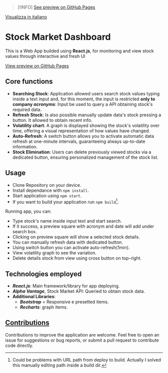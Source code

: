 > [!INFO]
> [See preview on GitHub Pages](https://mikebonwebdev.github.io/nasdaq-react-ghpages)

[Visualizza in italiano](./LEGGIMI.md)
# Stock Market Dashboard

This is a Web App builded using **React.js**, for monitoring and view stock values through interactive and fresh UI

[View preview on GitHub Pages](https://mikebonwebdev.github.io/nasdaq-react-ghpages)

## Core functions

- **Searching Stock**: Application allowed users search stock values typing inside a text input and, for this moment, the input is restricted **only to company _acronyms_**: Input be used to query a API obtaining stock's required data.
- **Refresh Stock**: Is also possible manually update data's stock pressing a button. It allowed to obtain recent info.
- **Volatility chart**: A graph is displayed showing the stock's volatility over time, offering a visual representation of how values have changed.
- **Auto-Refresh**: A switch button allows you to activate automatic data refresh at one-minute intervals, guaranteeing always up-to-date information.
- **Stock Elimination**: Users can delete previously viewed stocks via a dedicated button, ensuring personalized management of the stock list.

## Usage

- Clone Repository on your device.
- Install dependance with `npm install`.
- Start application using `npm start`.
- If you want to build your application run `npm build`[^1].

Running app, you can:

- Type stock's name inside input text and start search.
- If it success, a preview square with acronym and date will add under search box.
- Clicking on preview square will show a selected stock details.
- You can manually refresh data with dedicated button.
- Using switch button you can activate auto-refresh(1min).
- View volatility graph to see the variation.
- Delete details stock from view using cross button on top-right.

## Technologies employed
- ***React.js***: Main framework/library for app deploying.
- ***Alpha Vantage***, Stock Market API: Queried to obtain stock data.
- **Additional Libraries**: 
  - ***Bootstrap*** = Responsive e presetted items.
  - ***Recharts***: graph items.

## [Contributions](README.md#contributionscontributions)
Contributions to improve the application are welcome. Feel free to open an issue for suggestions or bug reports, or submit a pull request to contribute code directly.

[^1]: Could be problems with URL path from deploy to build. Actually I solved this manually editing path inside a build dir.


